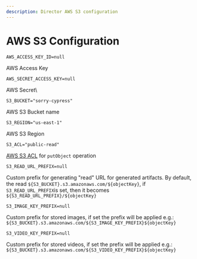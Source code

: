 ```yaml
---
description: Director AWS S3 configuration
---
```


# AWS S3 Configuration

`AWS_ACCESS_KEY_ID=null`

AWS Access Key



`AWS_SECRET_ACCESS_KEY=null`

AWS Secret\


`S3_BUCKET="sorry-cypress"`

AWS S3 Bucket name



`S3_REGION="us-east-1"`

AWS S3 Region



`S3_ACL="public-read"`

[AWS S3 ACL](https://docs.aws.amazon.com/AmazonS3/latest/API/API\_PutObjectAcl.html) for `putObject` operation



`S3_READ_URL_PREFIX=null`

Custom prefix for generating "read" URL for generated artifacts. By default, the read `${S3_BUCKET}.s3.amazonaws.com/${objectKey}`, if `S3_READ_URL_PREFIX`is set, then it becomes `${S3_READ_URL_PREFIX}/${objectKey}`



`S3_IMAGE_KEY_PREFIX=null`

Custom prefix for stored images, if set the prefix will be applied e.g.: `${S3_BUCKET}.s3.amazonaws.com/${S3_IMAGE_KEY_PREFIX}${objectKey}`



`S3_VIDEO_KEY_PREFIX=null`

Custom prefix for stored videos, if set the prefix will be applied e.g.: `${S3_BUCKET}.s3.amazonaws.com/${S3_VIDEO_KEY_PREFIX}${objectKey}`
